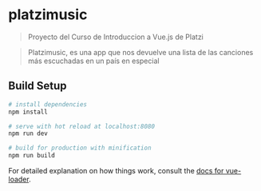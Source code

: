 # platzimusic

> Proyecto del Curso de Introduccion a Vue.js de Platzi


> Platzimusic, es una app que nos devuelve una lista de las canciones más escuchadas en un país en especial

## Build Setup

``` bash
# install dependencies
npm install

# serve with hot reload at localhost:8080
npm run dev

# build for production with minification
npm run build
```

For detailed explanation on how things work, consult the [docs for vue-loader](http://vuejs.github.io/vue-loader).
